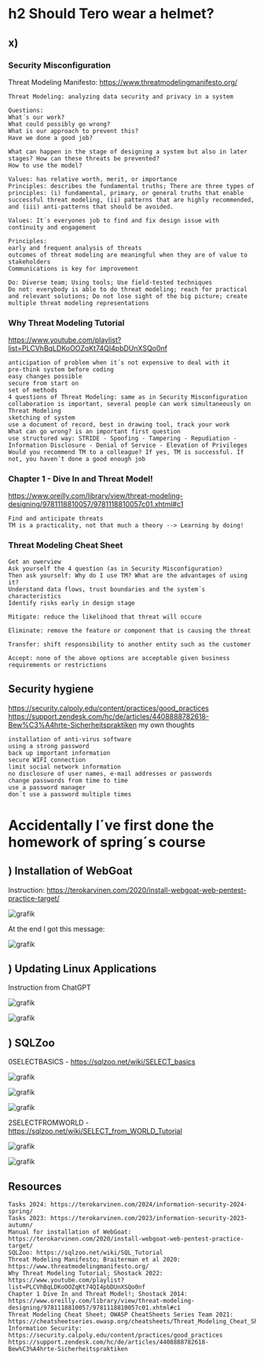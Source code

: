 # h2 Should Tero wear a helmet?

## x) 

### Security Misconfiguration 
Threat Modeling Manifesto: https://www.threatmodelingmanifesto.org/

    Threat Modeling: analyzing data security and privacy in a system
    
    Questions:
    What´s our work?
    What could possibly go wrong?
    What is our approach to prevent this?
    Have we done a good job?
    
    What can happen in the stage of designing a system but also in later stages? How can these threats be prevented?
    How to use the model?
    
    Values: has relative worth, merit, or importance
    Principles: describes the fundamental truths; There are three types of principles: (i) fundamental, primary, or general truths that enable successful threat modeling, (ii) patterns that are highly recommended, and (iii) anti-patterns that should be avoided.
    
    Values: It´s everyones job to find and fix design issue with continuity and engagement
    
    Principles: 
    early and frequent analysis of threats
    outcomes of threat modeling are meaningful when they are of value to stakeholders
    Communications is key for improvement
    
    Do: Diverse team; Using tools; Use field-tested techniques
    Do not: everybody is able to do threat modeling; reach for practical and relevant solutions; Do not lose sight of the big picture; create multiple threat modeling representations


### Why Threat Modeling Tutorial 
https://www.youtube.com/playlist?list=PLCVhBqLDKoOOZqKt74QI4pbDUnXSQo0nf


    anticipation of problem when it´s not expensive to deal with it
    pre-think system before coding
    easy changes possible
    secure from start on
    set of methods
    4 questions of Threat Modeling: same as in Security Misconfiguration
    collaboration is important, several people can work simultaneously on Threat Modeling
    sketching of system
    use a document of record, best in drawing tool, track your work
    What can go wrong? is an important first question
    use structured way: STRIDE - Spoofing - Tampering - Repudiation - Information Disclosure - Denial of Service - Elevation of Privileges
    Would you recommend TM to a colleague? If yes, TM is successful. If not, you haven´t done a good enough job


### Chapter 1 - Dive In and Threat Model!
https://www.oreilly.com/library/view/threat-modeling-designing/9781118810057/9781118810057c01.xhtml#c1

    Find and anticipate threats
    TM is a practicality, not that much a theory --> Learning by doing!


### Threat Modeling Cheat Sheet

    Get an owerview
    Ask yourself the 4 question (as in Security Misconfiguration)
    Then ask yourself: Why do I use TM? What are the advantages of using it?
    Understand data flows, trust boundaries and the system´s characteristics
    Identify risks early in design stage
    
    Mitigate: reduce the likelihood that threat will occure
    
    Eliminate: remove the feature or component that is causing the threat
    
    Transfer: shift responsibility to another entity such as the customer
    
    Accept: none of the above options are acceptable given business requirements or restrictions


## Security hygiene
https://security.calpoly.edu/content/practices/good_practices
https://support.zendesk.com/hc/de/articles/4408888782618-Bew%C3%A4hrte-Sicherheitspraktiken
my own thoughts

    installation of anti-virus software
    using a strong password
    back up important information
    secure WIFI connection
    limit social network information
    no disclosure of user names, e-mail addresses or passwords
    change passwords from time to time
    use a password manager
    don´t use a password multiple times



# Accidentally I´ve first done the homework of spring´s course

## ) Installation of WebGoat 

Instruction: https://terokarvinen.com/2020/install-webgoat-web-pentest-practice-target/

![grafik](https://github.com/danielginfinland/InformationSecurityCourse/assets/156656492/6a88a921-f7e0-41f5-aecf-5dfcd633fef5)

At the end I got this message: 

![grafik](https://github.com/danielginfinland/InformationSecurityCourse/assets/156656492/57ee49d1-eb0f-45e0-9628-0fdb7494df1c)

## ) Updating Linux Applications

Instruction from ChatGPT

![grafik](https://github.com/danielginfinland/InformationSecurityCourse/assets/156656492/b2174814-080b-4c1e-9451-1bc14fdc9eda)

![grafik](https://github.com/danielginfinland/InformationSecurityCourse/assets/156656492/17a80dee-6afb-464d-946a-ff49ad8cd386)


## ) SQLZoo


0SELECTBASICS - https://sqlzoo.net/wiki/SELECT_basics

![grafik](https://github.com/danielginfinland/InformationSecurityCourse/assets/156656492/4507b642-47ea-44e0-a3e0-51ed501e3e0f)

![grafik](https://github.com/danielginfinland/InformationSecurityCourse/assets/156656492/1ee9919f-6272-4a37-b98b-a09691dc2041)

![grafik](https://github.com/danielginfinland/InformationSecurityCourse/assets/156656492/eb272207-f117-4d62-8dd7-bc81d724dc58)

2SELECTFROMWORLD - https://sqlzoo.net/wiki/SELECT_from_WORLD_Tutorial

![grafik](https://github.com/danielginfinland/InformationSecurityCourse/assets/156656492/240065b0-337a-474a-887d-272ffd70a144)

![grafik](https://github.com/danielginfinland/InformationSecurityCourse/assets/156656492/f5b29f08-e1b9-45b9-afbe-9d997a97cf75)


## Resources
    Tasks 2024: https://terokarvinen.com/2024/information-security-2024-spring/
    Tasks 2023: https://terokarvinen.com/2023/information-security-2023-autumn/
    Manual for installation of WebGoat: https://terokarvinen.com/2020/install-webgoat-web-pentest-practice-target/
    SQLZoo: https://sqlzoo.net/wiki/SQL_Tutorial
    Threat Modeling Manifesto; Braiterman et al 2020: https://www.threatmodelingmanifesto.org/
    Why Threat Modeling Tutorial; Shostack 2022: https://www.youtube.com/playlist?list=PLCVhBqLDKoOOZqKt74QI4pbDUnXSQo0nf
    Chapter 1 Dive In and Threat Model!; Shostack 2014: https://www.oreilly.com/library/view/threat-modeling-designing/9781118810057/9781118810057c01.xhtml#c1
    Threat Modeling Cheat Sheet; OWASP CheatSheets Series Team 2021: https://cheatsheetseries.owasp.org/cheatsheets/Threat_Modeling_Cheat_Sheet.html#
    Information Security: https://security.calpoly.edu/content/practices/good_practices
    https://support.zendesk.com/hc/de/articles/4408888782618-Bew%C3%A4hrte-Sicherheitspraktiken
